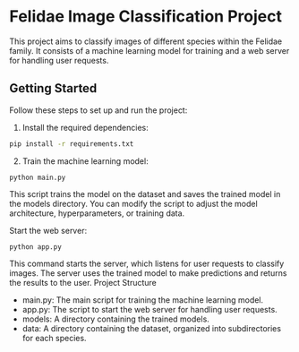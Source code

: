 # Felidae Image Classification Project

This project aims to classify images of different species within the Felidae family. It consists of a machine learning model for training and a web server for handling user requests.

## Getting Started

Follow these steps to set up and run the project:

1. Install the required dependencies:

```bash
pip install -r requirements.txt
```

2. Train the machine learning model:
```commandline
python main.py
```



This script trains the model on the dataset and saves the trained model in the models directory. You can modify the script to adjust the model architecture, hyperparameters, or training data.

Start the web server:

```commandline
python app.py
```

This command starts the server, which listens for user requests to classify images. The server uses the trained model to make predictions and returns the results to the user.
Project Structure

* main.py: The main script for training the machine learning model.
* app.py: The script to start the web server for handling user requests.
* models: A directory containing the trained models.
* data: A directory containing the dataset, organized into subdirectories for each species.
